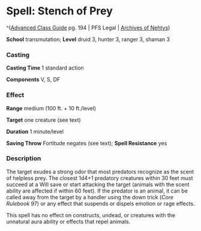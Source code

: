 # Spell: Stench of Prey

^([Advanced Class Guide][ss-stench-of-prey] pg. 194 | PFS Legal | [Archives of Nehtys][sn-stench-of-prey])

**School** transmutation; **Level** druid 3, hunter 3, ranger 3, shaman 3

### Casting

**Casting Time** 1 standard action  

**Components** V, S, DF

### Effect

**Range** medium (100 ft. + 10 ft./level)  

**Target** one creature (see text)  

**Duration** 1 minute/level  

**Saving Throw** Fortitude negates (see text); **Spell Resistance** yes

### Description

The target exudes a strong odor that most predators recognize as the scent of helpless prey. The closest 1d4+1 predatory creatures within 30 feet must succeed at a Will save or start attacking the target (animals with the scent ability are affected if within 60 feet). If the predator is an animal, it can be called away from the target by a handler using the down trick (_Core Rulebook_ 97) or any effect that suspends or dispels emotion or rage effects.  

This spell has no effect on constructs, undead, or creatures with the unnatural aura ability or effects that repel animals.

[ss-stench-of-prey]: http://paizo.com/products/btpy978v
[sn-stench-of-prey]: http://www.archivesofnethys.com/SpellDisplay.aspx?ItemName=Stench%20of%20Prey